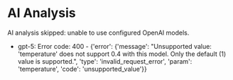 # AI Analysis

AI analysis skipped: unable to use configured OpenAI models.
- gpt-5: Error code: 400 - {'error': {'message': "Unsupported value: 'temperature' does not support 0.4 with this model. Only the default (1) value is supported.", 'type': 'invalid_request_error', 'param': 'temperature', 'code': 'unsupported_value'}}
